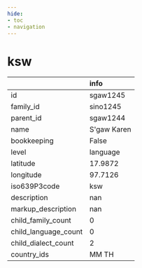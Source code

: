 ```yaml
---
hide:
- toc
- navigation
---
```

# ksw
|                      | info        |
|:---------------------|:------------|
| id                   | sgaw1245    |
| family_id            | sino1245    |
| parent_id            | sgaw1244    |
| name                 | S'gaw Karen |
| bookkeeping          | False       |
| level                | language    |
| latitude             | 17.9872     |
| longitude            | 97.7126     |
| iso639P3code         | ksw         |
| description          | nan         |
| markup_description   | nan         |
| child_family_count   | 0           |
| child_language_count | 0           |
| child_dialect_count  | 2           |
| country_ids          | MM TH       |